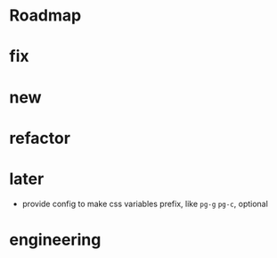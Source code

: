 # Roadmap

# fix

# new

# refactor

# later

- provide config to make css variables prefix, like `pg-g` `pg-c`, optional

# engineering
